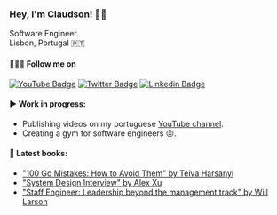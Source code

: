 ### Hey, I'm Claudson! 👋🏾
Software Engineer. <br>
Lisbon, Portugal 🇵🇹

#### 🚶🏾‍♂️ Follow me on 

[![YouTube Badge](https://img.shields.io/badge/-Youtube-c14438?style=flat-square&labelColor=c14438&logo=youtube&logoColor=white&link=https://youtube.com/filhodanuvem)](https://youtube.com/filhodanuvem)
[![Twitter Badge](https://img.shields.io/badge/-Twitter-1ca0f1?style=flat-square&labelColor=1ca0f1&logo=twitter&logoColor=white&link=https://twitter.com/filhodanuvem)](https://twitter.com/filhodanuvem)
[![Linkedin Badge](https://img.shields.io/badge/-LinkedIn-blue?style=flat-square&logo=Linkedin&logoColor=white&link=https://www.linkedin.com/in/cloudson/)](https://www.linkedin.com/in/cloudson/)

#### ▶️ Work in progress:
- Publishing videos on my portuguese [YouTube channel](https://youtube.com/filhodanuvem/). 
- Creating a gym for software engineers 😛.  

#### 📘 Latest books: 
- ["100 Go Mistakes: How to Avoid Them" by Teiva Harsanyi](https://amzn.to/3Eubuqr)
- ["System Design Interview" by Alex Xu](https://amzn.to/3s04nid)
- ["Staff Engineer: Leadership beyond the management track" by Will Larson](https://amzn.to/3CFGgLD)
